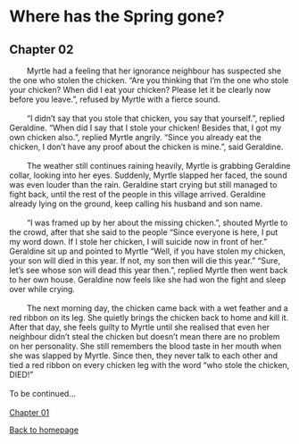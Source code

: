 # Where has the Spring gone?
## Chapter 02

&nbsp;&nbsp;&nbsp;&nbsp;&nbsp;&nbsp;&nbsp;&nbsp;Myrtle had a feeling that her ignorance neighbour has suspected she the one who stolen the chicken. “Are you thinking that I’m the one who stole your chicken? When did I eat your chicken? Please let it be clearly now before you leave.”, refused by Myrtle with a fierce sound. 
<br/><br/>
&nbsp;&nbsp;&nbsp;&nbsp;&nbsp;&nbsp;&nbsp;&nbsp;“I didn’t say that you stole that chicken, you say that yourself.”, replied Geraldine. “When did I say that I stole your chicken! Besides that, I got my own chicken also.”, replied Myrtle angrily. “Since you already eat the chicken, I don’t have any proof about the chicken is mine.”, said Geraldine.
 <br/><br/>
 &nbsp;&nbsp;&nbsp;&nbsp;&nbsp;&nbsp;&nbsp;&nbsp;The weather still continues raining heavily, Myrtle is grabbing Geraldine collar, looking into her eyes. Suddenly, Myrtle slapped her faced, the sound was even louder than the rain. Geraldine start crying but still managed to fight back, until the rest of the people in this village arrived. Geraldine already lying on the ground, keep calling his husband and son name. 
 <br/><br/>
 &nbsp;&nbsp;&nbsp;&nbsp;&nbsp;&nbsp;&nbsp;&nbsp;“I was framed up by her about the missing chicken.”, shouted Myrtle to the crowd, after that she said to the people “Since everyone is here, I put my word down. If I stole her chicken, I will suicide now in front of her.” Geraldine sit up and pointed to Myrtle “Well, if you have stolen my chicken, your son will died in this year. If not, my son then will die this year.” “Sure, let’s see whose son will dead this year then.”, replied Myrtle then went back to her own house. Geraldine now feels like she had won the fight and sleep over while crying. 
 <br/><br/>
 &nbsp;&nbsp;&nbsp;&nbsp;&nbsp;&nbsp;&nbsp;&nbsp;The next morning day, the chicken came back with a wet feather and a red ribbon on its leg. She quietly brings the chicken back to home and kill it. After that day, she feels guilty to Myrtle until she realised that even her neighbour didn’t steal the chicken but doesn’t mean there are no problem on her personality. She still remembers the blood taste in her mouth when she was slapped by Myrtle. Since then, they never talk to each other and tied a red ribbon on every chicken leg with the word “who stole the chicken, DIED!”
 <br/><br/>
 To be continued...
 <br/><br/>
 [Chapter 01](chapter01.md)
 
 [Back to homepage](README.md)